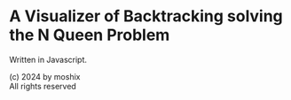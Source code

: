 # A Visualizer of Backtracking solving the N Queen Problem

Written in Javascript.  
  
(c) 2024 by moshix  
All rights reserved

